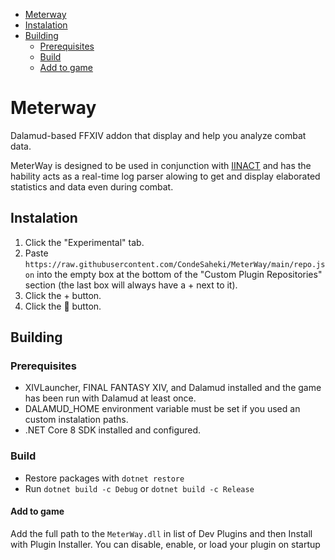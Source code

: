 - [Meterway](#Meterway)
- [Instalation](#Instalation)
- [Building](#Building)
  * [Prerequisites](#Prerequisites)
  * [Build](#Build)
  * [Add to game](#Add-to-game)


# Meterway
Dalamud-based FFXIV addon that display and help you analyze combat data. 

MeterWay is designed to be used in conjunction with [IINACT](https://www.iinact.com/) and has the hability acts as a real-time log parser alowing to get and display elaborated statistics and data even during combat.

## Instalation
1. Click the "Experimental" tab.
2. Paste ```https://raw.githubusercontent.com/CondeSaheki/MeterWay/main/repo.json``` into the empty box at the bottom of the "Custom Plugin Repositories" section (the last box will always have a + next to it).
3. Click the + button.
4. Click the 💾 button.

## Building
### Prerequisites
- XIVLauncher, FINAL FANTASY XIV, and Dalamud installed and the game has been run with Dalamud at least once.
- DALAMUD_HOME environment variable must be set if you used an custom instalation paths.
- .NET Core 8 SDK installed and configured.

### Build
- Restore packages with ```dotnet restore```
- Run ```dotnet build -c Debug``` or ```dotnet build -c Release```

#### Add to game
Add the full path to the ```MeterWay.dll``` in list of Dev Plugins and then Install with Plugin Installer. You can disable, enable, or load your plugin on startup
